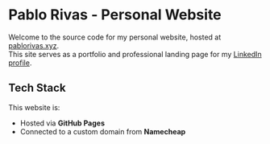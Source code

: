 # Pablo Rivas - Personal Website

Welcome to the source code for my personal website, hosted at [pablorivas.xyz](https://pablorivas.xyz).  
This site serves as a portfolio and professional landing page for my [LinkedIn profile](https://www.linkedin.com/in/pablo-rivas-01990a267/).

## Tech Stack

This website is:

- Hosted via **GitHub Pages**
- Connected to a custom domain from **Namecheap**
